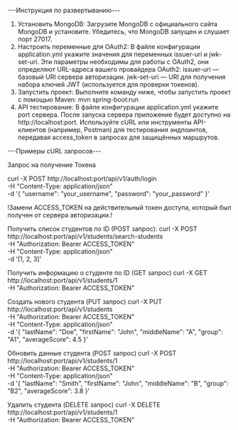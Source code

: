 ---Инструкция по развертыванию---
1) Установить MongoDB:
    Загрузите MongoDB с официального сайта MongoDB и установите.
    Убедитесь, что MongoDB запущен и слушает порт 27017.
2) Настроить переменные для OAuth2:
    В файле конфигурации application.yml укажите
    значения для переменных issuer-uri и jwk-set-uri. Эти параметры необходимы для
    работы с OAuth2, они определяют URL-адреса вашего провайдера OAuth2:
      issuer-uri — базовый URI сервера авторизации.
      jwk-set-uri — URI для получения набора ключей JWT (используется для проверки токенов).
3) Запустить проект:
    Выполните команду ниже, чтобы запустить проект с помощью Maven:
      mvn spring-boot:run
4) API тестирование:
    В файле конфигурации application.yml укажите port сервера.
    После запуска сервера приложение будет доступно на http://localhost:port.
    Используйте cURL или инструменты API-клиентов (например, Postman) для тестирования эндпоинтов,
    передавая access_token в запросах для защищённых маршрутов.
   
---Примеры cURL запросов---

Запрос на получение Токена

curl -X POST http://localhost:port/api/v1/auth/login \
    -H "Content-Type: application/json" \
    -d '{
    "username": "your_username",
    "password": "your_password"
    }'

!Замени ACCESS_TOKEN на действительный токен доступа, который был получен от сервера авторизации.!

Получить список студентов по ID (POST запрос): 
curl -X POST http://localhost:port/api/v1/students/search-students \
     -H "Authorization: Bearer ACCESS_TOKEN" \
     -H "Content-Type: application/json" \
     -d '[1, 2, 3]' 

Получить информацию о студенте по ID (GET запрос)
curl -X GET http://localhost:port/api/v1/students/1 \
     -H "Authorization: Bearer ACCESS_TOKEN"

Создать нового студента (PUT запрос)
curl -X PUT http://localhost:port/api/v1/students \
     -H "Authorization: Bearer ACCESS_TOKEN" \
     -H "Content-Type: application/json" \
     -d '{
           "lastName": "Doe",
           "firstName": "John",
           "middleName": "A",
           "group": "A1",
           "averageScore": 4.5
         }'

Обновить данные студента (POST запрос)
curl -X POST http://localhost:port/api/v1/students/1 \
     -H "Authorization: Bearer ACCESS_TOKEN" \
     -H "Content-Type: application/json" \
     -d '{
           "lastName": "Smith",
           "firstName": "John",
           "middleName": "B",
           "group": "B2",
           "averageScore": 3.8
         }'

Удалить студента (DELETE запрос)
curl -X DELETE http://localhost:port/api/v1/students/1 \
     -H "Authorization: Bearer ACCESS_TOKEN"
